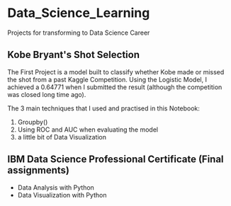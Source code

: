 # Data_Science_Learning
Projects for transforming to Data Science Career

## Kobe Bryant's Shot Selection
The First Project is a model built to classify whether Kobe made or missed the shot from a past Kaggle Competition. Using the Logistic Model, I achieved a 0.64771 when I submitted the result (although the competition was closed long time ago).

The 3 main techniques that I used and practised in this Notebook:
1. Groupby()
2. Using ROC and AUC when evaluating the model
3. a little bit of Data Visualization

## IBM Data Science Professional Certificate (Final assignments)
- Data Analysis with Python
- Data Visualization with Python
